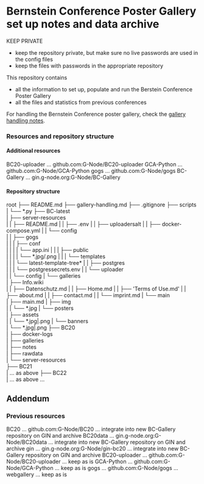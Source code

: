 # Bernstein Conference Poster Gallery set up notes and data archive

KEEP PRIVATE
- keep the repository private, but make sure no live passwords are used in the config files
- keep the files with passwords in the appropriate repository

This repository contains
- all the information to set up, populate and run the Berstein Conference Poster Gallery
- all the files and statistics from previous conferences

For handling the Bernstein Conference poster gallery, check the [gallery handling notes](./gallery-handling.md).

### Resources and repository structure

#### Additional resources

BC20-uploader   ... github.com:G-Node/BC20-uploader
GCA-Python      ... github.com:G-Node/GCA-Python
gogs            ... github.com:G-Node/gogs
BC-Gallery      ... gin.g-node.org:G-Node/BC-Gallery

#### Repository structure

root
├── README.md
├── gallery-handling.md
├── .gitignore
├── scripts\
|   └── *.py
├── BC-latest\
|  ├── server-resources\
|  |  ├── README.md
|  |  ├── .env
|  |  ├── uploadersalt
|  |  ├── docker-compose.yml
|  |  └── config\
|  |     ├── gogs\
|  |     |  ├── conf\
|  |     |  |  └── app.ini
|  |     |  ├── public\
|  |     |  |  └── *.jpg/.png
|  |     |  └── templates\
|  |     |     └── latest-template-tree\*
|  |     ├── postgres\
|  |     |  └── postgressecrets.env
|  |     └── uploader\
|  |        └── config
|  └── galleries\
|     ├── Info.wiki\
|     |  ├── Datenschutz.md
|     |  ├── Home.md
|     |  ├── 'Terms of Use.md'
|     |  ├── about.md
|     |  ├── contact.md
|     |  └── imprint.md
|     └── main\
|        ├── main.md
|        ├── img\
|        |  └── *.jpg
|        └── posters\
|           ├── assets\
|           |  └── *.jpg|.png
|           └── banners\
|              └── *.jpg|.png
├── BC20\
|  ├── docker-logs\
|  ├── galleries\
|  ├── notes\
|  ├── rawdata\
|  └── server-resources\
├── BC21\
|   ... as above 
├── BC22\
|   ... as above 
...

## Addendum

### Previous resources

BC20            ... github.com:G-Node/BC20
                    ... integrate into new BC-Gallery repository on GIN and archive
BC20data        ... gin.g-node.org:G-Node/BC20data
                    ... integrate into new BC-Gallery repository on GIN and archive
gin             ... gin.g-node.org:G-Node/gin-bc20
                    ... integrate into new BC-Gallery repository on GIN and archive
BC20-uploader   ... github.com:G-Node/BC20-uploader
                    ... keep as is
GCA-Python      ... github.com:G-Node/GCA-Python
                    ... keep as is
gogs            ... github.com:G-Node/gogs ... webgallery
                    ... keep as is
